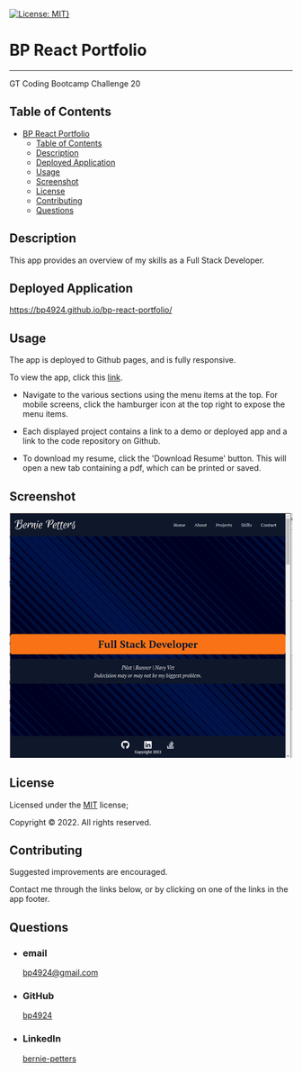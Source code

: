 [![License: MIT}](https://img.shields.io/static/v1?label=License&message=MIT&color=yellow)](https://choosealicense.com/licenses/mit/)

# BP React Portfolio

---

GT Coding Bootcamp Challenge 20

## Table of Contents

- [BP React Portfolio](#bp-react-portfolio)
  - [Table of Contents](#table-of-contents)
  - [Description](#description)
  - [Deployed Application](#deployed-application)
  - [Usage](#usage)
  - [Screenshot](#screenshot)
  - [License](#license)
  - [Contributing](#contributing)
  - [Questions](#questions)

## Description

This app provides an overview of my skills as a Full Stack Developer.

## Deployed Application

https://bp4924.github.io/bp-react-portfolio/

## Usage

The app is deployed to Github pages, and is fully responsive.

To view the app, click this [link](https://bp4924.github.io/bp-react-portfolio/).

- Navigate to the various sections using the menu items at the top. For mobile screens, click the hamburger icon at the top right to expose the menu items.

- Each displayed project contains a link to a demo or deployed app and a link to the code repository on Github.

- To download my resume, click the 'Download Resume' button. This will open a new tab containing a pdf, which can be printed or saved.

## Screenshot

![App Screenshot](/public/ss1.png)

## License

Licensed under the [MIT](https://choosealicense.com/licenses/mit/) license;

Copyright © 2022. All rights reserved.

## Contributing

Suggested improvements are encouraged.

Contact me through the links below, or by clicking on one of the links in the app footer.

## Questions

- ### email
  <a href="mailTo: bp4924@gmail.com?subject=Hello!" alt="" >bp4924@gmail.com</a>
- ### GitHub
  [bp4924](https://github.com/bp4924)
- ### LinkedIn
  [bernie-petters](https://linkedin.com/in/bernie-petters)
